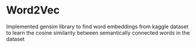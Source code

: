 # Word2Vec
Implemented gensim library to find word embeddings from kaggle dataset to learn the cosine similarity between semantically connected words in the dataset
